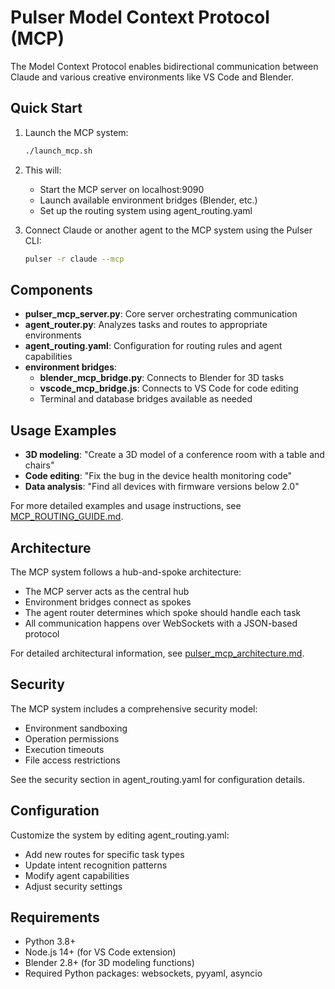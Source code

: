# Pulser Model Context Protocol (MCP)

The Model Context Protocol enables bidirectional communication between Claude and various creative environments like VS Code and Blender.

## Quick Start

1. Launch the MCP system:
   ```bash
   ./launch_mcp.sh
   ```

2. This will:
   - Start the MCP server on localhost:9090
   - Launch available environment bridges (Blender, etc.)
   - Set up the routing system using agent_routing.yaml

3. Connect Claude or another agent to the MCP system using the Pulser CLI:
   ```bash
   pulser -r claude --mcp
   ```

## Components

- **pulser_mcp_server.py**: Core server orchestrating communication
- **agent_router.py**: Analyzes tasks and routes to appropriate environments
- **agent_routing.yaml**: Configuration for routing rules and agent capabilities
- **environment bridges**:
  - **blender_mcp_bridge.py**: Connects to Blender for 3D tasks
  - **vscode_mcp_bridge.js**: Connects to VS Code for code editing
  - Terminal and database bridges available as needed

## Usage Examples

- **3D modeling**: "Create a 3D model of a conference room with a table and chairs"
- **Code editing**: "Fix the bug in the device health monitoring code"
- **Data analysis**: "Find all devices with firmware versions below 2.0"

For more detailed examples and usage instructions, see [MCP_ROUTING_GUIDE.md](./MCP_ROUTING_GUIDE.md).

## Architecture

The MCP system follows a hub-and-spoke architecture:
- The MCP server acts as the central hub
- Environment bridges connect as spokes
- The agent router determines which spoke should handle each task
- All communication happens over WebSockets with a JSON-based protocol

For detailed architectural information, see [pulser_mcp_architecture.md](./pulser_mcp_architecture.md).

## Security

The MCP system includes a comprehensive security model:
- Environment sandboxing
- Operation permissions
- Execution timeouts
- File access restrictions

See the security section in agent_routing.yaml for configuration details.

## Configuration

Customize the system by editing agent_routing.yaml:
- Add new routes for specific task types
- Update intent recognition patterns
- Modify agent capabilities
- Adjust security settings

## Requirements

- Python 3.8+
- Node.js 14+ (for VS Code extension)
- Blender 2.8+ (for 3D modeling functions)
- Required Python packages: websockets, pyyaml, asyncio